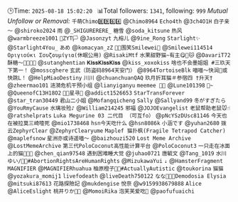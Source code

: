 🕒Time: `2025-08-18 15:02:20 `
📊Total followers: `1341`, following: `999`
*Mutual Unfollow or Removal:*
`千萌Chimo8️⃣9️⃣6️⃣4️⃣` @`Chimo8964`
`Echo4th` @`3ch4O1H`
`白子亲～` @`shiroko2024`
`雨` @`_SHIGURERERE_`
`糖雪` @`soda_kitsune`
`热风` @`warmbreeze1001`
`📡ZYT🏳️` @`Jasonzyt`
`九榕儿` @`9ine_Rong`
`Starlight✨` @`Starlight4You_`
`あめ` @`komacyan_zZ`
`🏳️‍⚧️围笑Smilewei🚩` @`Smilewei114514`
`Οριγιούκι Σουζουμίγια(休眠公用)` @`RisakiMtf`
`水果甜野猫~有主😋🥑🐱` @`DavariT72`
`酥糖～🏳️‍⚧️🍥🍬` @`sutanghentian`
`𝐊𝐢𝐬𝐬𝐊𝐢𝐬𝐬𝐊𝐢𝐬𝐬` @`kiss_xoxokiss`
`啥也不会墨姐姐 #三玖天下第一！` @`mosscghere`
`玄武（防盗码8964天安门）` @`8964TortoiseBlk`
`喵喵～快润🍁或快跳L！` @`HelpMiaoDestiny`
`川川` @`chuanchuanQAQ`
`玖月折耳猫＃参宿四 †升天†` @`zheermao101`
`涟漪危机干预小组` @`lianyiganyu`
`meemee 🏳️‍⚧️` @`Lune101398`
`🌸~` @`QueenofC13H18O2`
`🏳️‍⚧️星寻🍥` @`addict1526653`
`StarTransForever` @`star_tran30449`
`君山二小姐` @`Mofangqicheng`
`Sally` @`Sallyand99`
`冬がすぎたら` @`YouRmyCause`
`水璃妆殓♪` @`William214245`
`邪福` @`JOJOEvangelist`
`老鼠帮助老鼠🐭☝️` @`ratshelprats`
`Luka Megurine 03 二代目 （可互fo）` @`pNcYSzDUsc81146`
`今天也在被拉莫三崎噎死` @`mio1738468`
`hsn今天吃什么` @`hsn8086k`
`小涵です` @`yuhan2680`
`拨云ZephyrClear` @`ZephyrClearyume`
`Maplef 猫扑枫(Fragile Tetrapod Catcher)` @`maplefsnow`
`星洲亦或诗遥喵～` @`baizhouzi520`
`Lost Meme Archive` @`LostMemeArchive`
`第三代PoloCoconut高性能计算平台` @`PoloCoconut3`
`一只走在冰面上的猫🏳️‍⚧️🍥` @`chen_qian97548`
`遇到困难睡大觉` @`juhao0721`
`唐毓文` @`Tang_1019`
`水川ゆい/🤏🏻#AbortionRightsAreHumanRights` @`MizukawaYui`
`⇣` @`HamsterFragment`
`MAGNIFIER` @`MAGNIFIERhuahua`
`柚原橙子🍄🥕#ActuallyAutistic` @`toukorina`
`猫猫` @`yozakura_momij1`
`livefodeath` @`liveDeath750122`
`なな🏳️‍⚧️🍥Demodosia Elysia` @`mitsuki87613`
`花路探險記` @`mukdengise`
`悅奈` @`w9159938679888`
`Alice` @`AliceEslight`
`桃井りか🏳️‍⚧️` @`MomoiRika`
`泡芙芙爱吃🍥` @`paofufuaichi`


